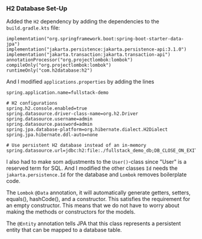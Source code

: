 ### H2 Database Set-Up

Added the `H2` dependency by adding the dependencies to the `build.gradle.kts` file:
``` 
implementation("org.springframework.boot:spring-boot-starter-data-jpa")
implementation("jakarta.persistence:jakarta.persistence-api:3.1.0")
implementation("jakarta.transaction:jakarta.transaction-api")
annotationProcessor("org.projectlombok:lombok")
compileOnly("org.projectlombok:lombok")
runtimeOnly("com.h2database:h2")
```

And I modified `applications.properties` by adding the lines
```  
spring.application.name=fullstack-demo

# H2 configurations
spring.h2.console.enabled=true
spring.datasource.driver-class-name=org.h2.Driver
spring.datasource.username=admin
spring.datasource.password=admin
spring.jpa.database-platform=org.hibernate.dialect.H2Dialect
spring.jpa.hibernate.ddl-auto=none

# Use persistent H2 database instead of an in-memory
spring.datasource.url=jdbc:h2:file:./fullstack_demo_db;DB_CLOSE_ON_EXIT=FALSE;
```

I also had to make som adjustments to the `User()`-class since "User" is a reserved term for SQL. And I modified the
other classes `Id` needs the `jakarta.persistence.Id` for the database and `Lombok` removes boilerplate code. 

The `Lombok` `@Data` annotation, it will automatically generate getters, setters, equals(), hashCode(), and a constructor.
This satisfies the requirement for an empty constructor. This means that we do not have to worry about making the 
methods or constructors for the models.

The `@Entity` annotation tells JPA that this class represents a persistent entity that can be mapped to a database table.